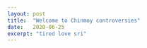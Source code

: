 ```yaml
---
layout: post
title:  "Welcome to Chinmoy controversies"
date:   2020-06-25
excerpt: "tired love sri"
---
```

